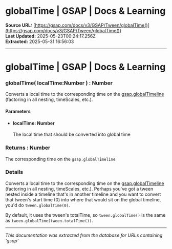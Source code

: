 # globalTime | GSAP | Docs & Learning

**Source URL:** [https://gsap.com/docs/v3/GSAP/Tween/globalTime()](https://gsap.com/docs/v3/GSAP/Tween/globalTime())  
**Last Updated:** 2025-05-23T00:24:17.256Z  
**Extracted:** 2025-05-31 16:56:03

---

# globalTime | GSAP | Docs & Learning

### globalTime( localTime:Number ) : Number

Converts a local time to the corresponding time on the [gsap.globalTimeline](https://gsap.com/docs/v3/GSAP/gsap.globalTimeline) (factoring in all nesting, timeScales, etc.).

#### Parameters

*   #### **localTime**: Number
    
    The local time that should be converted into global time
    

### Returns : Number[​](#returns--number "Direct link to Returns : Number")

The corresponding time on the `gsap.globalTimeline`

### Details[​](#details "Direct link to Details")

Converts a local time to the corresponding time on the [gsap.globalTimeline](https://gsap.com/docs/v3/GSAP/gsap.globalTimeline\(\)) (factoring in all nesting, timeScales, etc.). Perhaps you've got a tween nested inside a timeline that's in another timeline and you want to convert that tween's start time (0) into where that would sit on the global timeline, you'd do `tween.globalTime(0)`.

By default, it uses the tween's totalTime, so `tween.globalTime()` is the same as `tween.globalTime(tween.totalTime())`.

---

*This documentation was extracted from the database for URLs containing 'gsap'*

